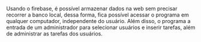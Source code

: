 Usando o firebase, é possível armazenar dados na web sem precisar recorrer a banco local, dessa forma, fica possível acessar o programa em qualquer computador, independente do usuário. 
Além disso, o programa a entrada de um administrador para selecionar usuários e inserir tarefas, além de administrar as tarefas dos usuários. 
